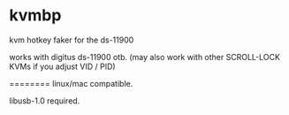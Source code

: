 # kvmbp
kvm hotkey faker for the ds-11900

works with digitus ds-11900 otb.
(may also work with other SCROLL-LOCK KVMs if you adjust VID / PID)

========
linux/mac compatible.

libusb-1.0 required.
